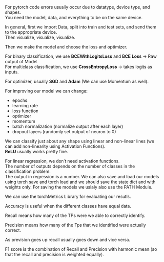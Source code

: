 For pytorch code errors usually occur due to datatype, device type, and shapes.  
You need the model, data, and everything to be on the same device.  

In general, first we import Data, split into train and test sets, and send them to the appropriate device.  
Then visualize, visualize, visualize.  

Then we make the model and choose the loss and optimizer.  

For binary classification, we use **BCEWithLogitsLoss** and **BCE Loss** → Raw output of Model.  
For multiclass classification, we use **CrossEntropyLoss** → takes logits as inputs.  

For optimizer, usually **SGD** and **Adam** (We can use Momentum as well).  

For improving our model we can change:  
- epochs  
- learning rate  
- loss function  
- optimizer  
- momentum  
- batch normalization (normalize output after each layer)  
- dropout layers (randomly set output of neuron to 0)

We can classify just about any shape using linear and non-linear lines (we can add non-linearity using Activation Functions).  
**ReLU** usually works pretty fine.

For linear regression, we don’t need activation functions.  
The number of outputs depends on the number of classes in the classification problem.  
The output in regression is a number.
We can also save and load our models using torch save and torch load and we should save the state dict and with weights only.
For saving the models we uslaly also use the PATH Module.

We can use the torchMetrics Library for evaluating our resutls.

Accuracy is useful when the different classes have equal data.

Recall means how many of the TPs were we able to correctly identify.

Precision means how many of the Tps that we identified were actually correct.

As prevision goes up recall usually goes down and vice versa.

F1 score is the combination of Recall and Precision with harmonic mean (so that the recall and precision is weighted equally).
